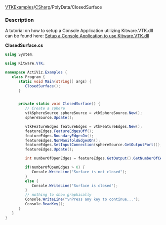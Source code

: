 [VTKExamples](/index/)/[CSharp](/CSharp)/PolyData/ClosedSurface

### Description
A tutorial on how to setup a Console Application utilizing Kitware.VTK.dll can be found here: [Setup a Console Application to use Kitware.VTK.dll](http://www.vtk.org/Wiki/VTK/CSharp/ActiViz.NET)<br />

**ClosedSurface.cs**
```csharp
using System;

using Kitware.VTK;

namespace ActiViz.Examples {
   class Program {
      static void Main(string[] args) {
         ClosedSurface();
      }


      private static void ClosedSurface() {
         // Create a sphere
         vtkSphereSource sphereSource = vtkSphereSource.New();
         sphereSource.Update();

         vtkFeatureEdges featureEdges = vtkFeatureEdges.New();
         featureEdges.FeatureEdgesOff();
         featureEdges.BoundaryEdgesOn();
         featureEdges.NonManifoldEdgesOn();
         featureEdges.SetInputConnection(sphereSource.GetOutputPort());
         featureEdges.Update();

         int numberOfOpenEdges = featureEdges.GetOutput().GetNumberOfCells();

         if(numberOfOpenEdges > 0) {
            Console.WriteLine("Surface is not closed");
         }
         else {
            Console.WriteLine("Surface is closed");
         }
         // nothing to show graphically
         Console.WriteLine("\nPress any key to continue...");
         Console.ReadKey();
      }
   }
}
```
